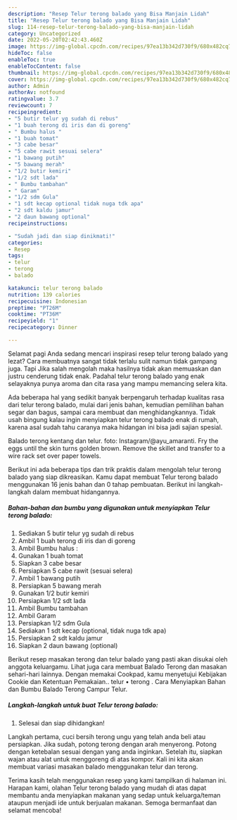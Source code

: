 ```yaml
---
description: "Resep Telur terong balado yang Bisa Manjain Lidah"
title: "Resep Telur terong balado yang Bisa Manjain Lidah"
slug: 114-resep-telur-terong-balado-yang-bisa-manjain-lidah
category: Uncategorized
date: 2022-05-20T02:42:43.460Z
image: https://img-global.cpcdn.com/recipes/97ea13b342d730f9/680x482cq70/telur-terong-balado-foto-resep-utama.jpg
hideToc: false
enableToc: true
enableTocContent: false
thumbnail: https://img-global.cpcdn.com/recipes/97ea13b342d730f9/680x482cq70/telur-terong-balado-foto-resep-utama.jpg
cover: https://img-global.cpcdn.com/recipes/97ea13b342d730f9/680x482cq70/telur-terong-balado-foto-resep-utama.jpg
author: Admin
authorAv: notfound
ratingvalue: 3.7
reviewcount: 7
recipeingredient:
- "5 butir telur yg sudah di rebus"
- "1 buah terong di iris dan di goreng"
- " Bumbu halus "
- "1 buah tomat"
- "3 cabe besar"
- "5 cabe rawit sesuai selera"
- "1 bawang putih"
- "5 bawang merah"
- "1/2 butir kemiri"
- "1/2 sdt lada"
- " Bumbu tambahan"
- " Garam"
- "1/2 sdm Gula"
- "1 sdt kecap optional tidak nuga tdk apa"
- "2 sdt kaldu jamur"
- "2 daun bawang optional"
recipeinstructions:

- "Sudah jadi dan siap dinikmati!"
categories:
- Resep
tags:
- telur
- terong
- balado

katakunci: telur terong balado 
nutrition: 139 calories
recipecuisine: Indonesian
preptime: "PT26M"
cooktime: "PT36M"
recipeyield: "1"
recipecategory: Dinner

---
```



Selamat pagi Anda sedang mencari inspirasi resep telur terong balado yang lezat? Cara membuatnya sangat tidak terlalu sulit namun tidak gampang juga. Tapi Jika salah mengolah maka hasilnya tidak akan memuaskan dan justru cenderung tidak enak. Padahal telur terong balado yang enak selayaknya punya aroma dan cita rasa yang mampu memancing selera kita.


Ada beberapa hal yang sedikit banyak berpengaruh terhadap kualitas rasa dari telur terong balado, mulai dari jenis bahan, kemudian pemilihan bahan segar dan bagus, sampai cara membuat dan menghidangkannya. Tidak usah bingung kalau ingin menyiapkan telur terong balado enak di rumah, karena asal sudah tahu caranya maka hidangan ini bisa jadi sajian spesial.

Balado terong kentang dan telur. foto: Instagram/@ayu_amaranti. Fry the eggs until the skin turns golden brown. Remove the skillet and transfer to a wire rack set over paper towels.


Berikut ini ada beberapa tips dan trik praktis dalam mengolah telur terong balado yang siap dikreasikan. Kamu dapat membuat Telur terong balado menggunakan 16 jenis bahan dan 0 tahap pembuatan. Berikut ini langkah-langkah dalam membuat hidangannya.

<!--inarticleads1-->

##### Bahan-bahan dan bumbu yang digunakan untuk menyiapkan Telur terong balado:

1. Sediakan 5 butir telur yg sudah di rebus
1. Ambil 1 buah terong di iris dan di goreng
1. Ambil  Bumbu halus :
1. Gunakan 1 buah tomat
1. Siapkan 3 cabe besar
1. Persiapkan 5 cabe rawit (sesuai selera)
1. Ambil 1 bawang putih
1. Persiapkan 5 bawang merah
1. Gunakan 1/2 butir kemiri
1. Persiapkan 1/2 sdt lada
1. Ambil  Bumbu tambahan
1. Ambil  Garam
1. Persiapkan 1/2 sdm Gula
1. Sediakan 1 sdt kecap (optional, tidak nuga tdk apa)
1. Persiapkan 2 sdt kaldu jamur
1. Siapkan 2 daun bawang (optional)


Berikut resep masakan terong dan telur balado yang pasti akan disukai oleh anggota keluargamu. Lihat juga cara membuat Balado Terong dan masakan sehari-hari lainnya. Dengan memakai Cookpad, kamu menyetujui Kebijakan Cookie dan Ketentuan Pemakaian.. telur • terong . Cara Menyiapkan Bahan dan Bumbu Balado Terong Campur Telur. 

<!--inarticleads2-->

##### Langkah-langkah untuk buat Telur terong balado:


1. Selesai dan siap dihidangkan!

Langkah pertama, cuci bersih terong ungu yang telah anda beli atau persiapkan. Jika sudah, potong terong dengan arah menyerong. Potong dengan ketebalan sesuai dengan yang anda inginkan. Setelah itu, siapkan wajan atau alat untuk menggoreng di atas kompor. Kali ini kita akan membuat variasi masakan balado menggunakan telur dan terong. 

Terima kasih telah menggunakan resep yang kami tampilkan di halaman ini. Harapan kami, olahan Telur terong balado yang mudah di atas dapat membantu anda menyiapkan makanan yang sedap untuk keluarga/teman ataupun menjadi ide untuk berjualan makanan. Semoga bermanfaat dan selamat mencoba!
